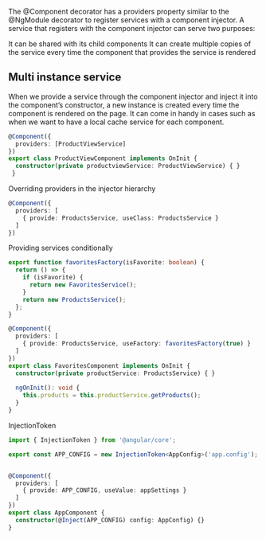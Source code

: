 The @Component decorator has a providers property similar to the @NgModule decorator to register services with a component injector. A service that registers with the component injector can serve two purposes:

It can be shared with its child components
It can create multiple copies of the service every time the component that provides the service is rendered


## Multi instance service
When we provide a service through the component injector and inject it into the component’s constructor, a new instance is created every time the component is rendered on the page. It can come in handy in cases such as when we want to have a local cache service for each component. 
```ts
@Component({
  providers: [ProductViewService]
})
export class ProductViewComponent implements OnInit {
  constructor(private productviewService: ProductViewService) { }
 }
```

Overriding providers in the injector hierarchy
```ts
@Component({
  providers: [
    { provide: ProductsService, useClass: ProductsService }
  ]
})
```

Providing services conditionally
```ts
export function favoritesFactory(isFavorite: boolean) {
  return () => {
    if (isFavorite) {
      return new FavoritesService();
    }
    return new ProductsService();
  };
}

@Component({
  providers: [
    { provide: ProductsService, useFactory: favoritesFactory(true) }
  ]
})
export class FavoritesComponent implements OnInit {
  constructor(private productService: ProductsService) { }
 
  ngOnInit(): void {
    this.products = this.productService.getProducts();
  }
}

```

InjectionToken 
```ts
import { InjectionToken } from '@angular/core';

export const APP_CONFIG = new InjectionToken<AppConfig>('app.config');


@Component({
  providers: [
    { provide: APP_CONFIG, useValue: appSettings }
  ]
})
export class AppComponent {
  constructor(@Inject(APP_CONFIG) config: AppConfig) {}
}
```

